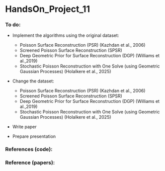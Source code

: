 # HandsOn_Project_11

### To do:
- Implement the algorithms using the original dataset:
  - Poisson Surface Reconstruction (PSR) (Kazhdan et al., 2006)
  - Screened Poisson Surface Reconstruction (SPSR)
  - Deep Geometric Prior for Surface Reconstruction (DGP) (Williams et al.,2019)
  - Stochastic Poisson Reconstruction with One Solve (using Geometric Gaussian Processes) (Holalkere et al., 2025)

- Change the dataset:
  - Poisson Surface Reconstruction (PSR) (Kazhdan et al., 2006)
  - Screened Poisson Surface Reconstruction (SPSR)
  - Deep Geometric Prior for Surface Reconstruction (DGP) (Williams et al.,2019)
  - Stochastic Poisson Reconstruction with One Solve (using Geometric Gaussian Processes) (Holalkere et al., 2025)

- Write paper
- Prepare presentation

### References (code):



### Reference (papers):
